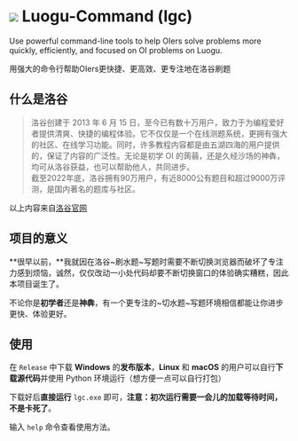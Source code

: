 # ![](https://www.luogu.com.cn/favicon.ico) Luogu-Command (lgc)

Use powerful command-line tools to help OIers solve problems more quickly, efficiently, and focused on OI problems on Luogu.

用强大的命令行帮助OIers更快捷、更高效、更专注地在洛谷刷题

## 什么是洛谷

> 洛谷创建于 2013 年 6 月 15 日，至今已有数十万用户，致力于为编程爱好者提供清爽、快捷的编程体验。它不仅仅是一个在线测题系统，更拥有强大的社区、在线学习功能。同时，许多教程内容都是由五湖四海的用户提供的，保证了内容的广泛性。无论是初学 OI 的蒟蒻，还是久经沙场的神犇，均可从洛谷获益，也可以帮助他人，共同进步。\
> 截至2022年底，洛谷拥有90万用户，有近8000公有题目和超过9000万评测，是国内著名的题库与社区。

以上内容来自[洛谷官网](https://help.luogu.com.cn/about-us)

## 项目的意义

**很早以前，**我就因在洛谷~刷水题~写题时需要不断切换浏览器而破坏了专注力感到烦恼，诚然，仅仅改动一小处代码却要不断切换窗口的体验确实糟糕，因此本项目诞生了。

不论你是**初学者**还是**神犇**，有一个更专注的~切水题~写题环境相信都能让你进步更快、体验更好。

## 使用

在 `Release` 中下载 **Windows** 的**发布版本**，**Linux** 和 **macOS** 的用户可以自行**下载源代码**并使用 Python 环境运行（想方便一点可以自行打包）

下载好后**直接运行** `lgc.exe` 即可，**注意：初次运行需要一会儿的加载等待时间，不是卡死了**。

输入 `help` 命令查看使用方法。
